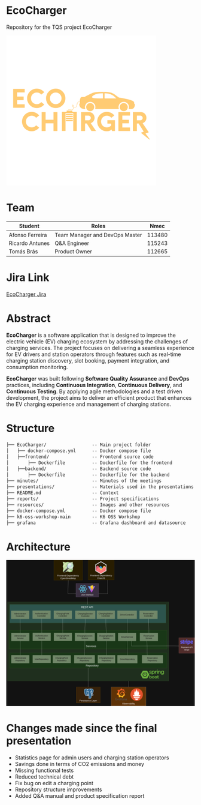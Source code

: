 # EcoCharger
Repository for the TQS project EcoCharger

<img src="resources/EcoCharger_Logo.png" alt="EcoChargerLogo" width="400"/>

# Team

| Student         | Roles         | Nmec   |
| --------------- | ------------- | ------ |
| Afonso Ferreira     | Team Manager and DevOps Master | 113480  |
| Ricardo Antunes | Q&A Engineer | 115243 |
| Tomás Brás | Product Owner | 112665 |

# Jira Link
[EcoCharger Jira](https://ua-deti-alof.atlassian.net/jira/software/projects/ET/boards/2)

# Abstract

**EcoCharger** is a software application that is designed to improve the electric vehicle (EV) charging ecosystem by addressing the challenges of charging services. The project focuses on delivering a seamless experience for EV drivers and station operators through features such as real-time charging station discovery, slot booking, payment integration, and consumption monitoring.

**EcoCharger** was built following **Software Quality Assurance** and **DevOps** practices, including **Continuous Integration**, **Continuous Delivery**, and **Continuous Testing**. By applying agile methodologies and a test driven development, the project aims to deliver an efficient product that enhances the EV charging experience and management of charging stations.

# Structure

```
├── EcoCharger/                 -- Main project folder
│   ├── docker-compose.yml      -- Docker compose file
│   ├──frontend/                -- Frontend source code
│       ├── Dockerfile          -- Dockerfile for the frontend
│   ├──backend/                 -- Backend source code
│       ├── Dockerfile          -- Dockerfile for the backend
├── minutes/                    -- Minutes of the meetings
├── presentations/              -- Materials used in the presentations
├── README.md                   -- Context
├── reports/                    -- Project specifications
├── resources/                  -- Images and other resources
├── docker-compose.yml          -- Docker compose file
├── k6-oss-workshop-main        -- K6 OSS Workshop
├── grafana                     -- Grafana dashboard and datasource
```

# Architecture
![Architecture](resources/architecture.png)

# Changes made since the final presentation
- Statistics page for admin users and charging station operators
- Savings done in terms of CO2 emissions and money
- Missing functional tests 
- Reduced technical debt
- Fix bug on edit a charging point
- Repository structure improvements
- Added Q&A manual and product specification report